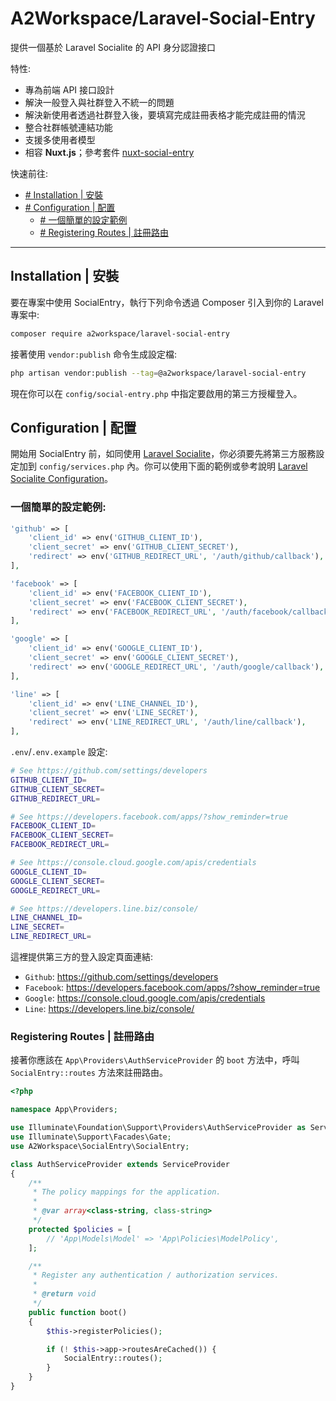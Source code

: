 # A2Workspace/Laravel-Social-Entry

提供一個基於 Laravel Socialite 的 API 身分認證接口

特性:

- 專為前端 API 接口設計
- 解決一般登入與社群登入不統一的問題
- 解決新使用者透過社群登入後，要填寫完成註冊表格才能完成註冊的情況
- 整合社群帳號連結功能
- 支援多使用者模型
- 相容 **Nuxt.js**；參考套件 [nuxt-social-entry](https://github.com/A2Workspace/nuxt-social-entry)

快速前往:

- [# Installation | 安裝](#Installation-|-安裝)
- [# Configuration | 配置](#Configuration-|-配置)
  - [# 一個簡單的設定範例](#一個簡單的設定範例)
  - [# Registering Routes | 註冊路由](#Registering-Routes-|-註冊路由)

-----

## Installation | 安裝

要在專案中使用 SocialEntry，執行下列命令透過 Composer 引入到你的 Laravel 專案中:

```bash
composer require a2workspace/laravel-social-entry
```

接著使用 `vendor:publish` 命令生成設定檔:

```bash
php artisan vendor:publish --tag=@a2workspace/laravel-social-entry
```

現在你可以在 `config/social-entry.php` 中指定要啟用的第三方授權登入。

## Configuration | 配置

開始用 SocialEntry 前，如同使用 [Laravel Socialite](https://laravel.com/docs/9.x/socialite)，你必須要先將第三方服務設定加到 `config/services.php` 內。你可以使用下面的範例或參考說明 [Laravel Socialite Configuration](https://laravel.com/docs/9.x/socialite#configuration)。

### 一個簡單的設定範例:

```php
'github' => [
    'client_id' => env('GITHUB_CLIENT_ID'),
    'client_secret' => env('GITHUB_CLIENT_SECRET'),
    'redirect' => env('GITHUB_REDIRECT_URL', '/auth/github/callback'),
],

'facebook' => [
    'client_id' => env('FACEBOOK_CLIENT_ID'),
    'client_secret' => env('FACEBOOK_CLIENT_SECRET'),
    'redirect' => env('FACEBOOK_REDIRECT_URL', '/auth/facebook/callback'),
],

'google' => [
    'client_id' => env('GOOGLE_CLIENT_ID'),
    'client_secret' => env('GOOGLE_CLIENT_SECRET'),
    'redirect' => env('GOOGLE_REDIRECT_URL', '/auth/google/callback'),
],

'line' => [
    'client_id' => env('LINE_CHANNEL_ID'),
    'client_secret' => env('LINE_SECRET'),
    'redirect' => env('LINE_REDIRECT_URL', '/auth/line/callback'),
],
```

`.env`/`.env.example` 設定:

```bash
# See https://github.com/settings/developers
GITHUB_CLIENT_ID=
GITHUB_CLIENT_SECRET=
GITHUB_REDIRECT_URL=

# See https://developers.facebook.com/apps/?show_reminder=true
FACEBOOK_CLIENT_ID=
FACEBOOK_CLIENT_SECRET=
FACEBOOK_REDIRECT_URL=

# See https://console.cloud.google.com/apis/credentials
GOOGLE_CLIENT_ID=
GOOGLE_CLIENT_SECRET=
GOOGLE_REDIRECT_URL=

# See https://developers.line.biz/console/
LINE_CHANNEL_ID=
LINE_SECRET=
LINE_REDIRECT_URL=
```

這裡提供第三方的登入設定頁面連結:

- `Github`: https://github.com/settings/developers
- `Facebook`: https://developers.facebook.com/apps/?show_reminder=true
- `Google`: https://console.cloud.google.com/apis/credentials
- `Line`: https://developers.line.biz/console/

### Registering Routes | 註冊路由

接著你應該在 `App\Providers\AuthServiceProvider` 的 `boot` 方法中，呼叫 `SocialEntry::routes` 方法來註冊路由。

```php
<?php

namespace App\Providers;

use Illuminate\Foundation\Support\Providers\AuthServiceProvider as ServiceProvider;
use Illuminate\Support\Facades\Gate;
use A2Workspace\SocialEntry\SocialEntry;

class AuthServiceProvider extends ServiceProvider
{
    /**
     * The policy mappings for the application.
     *
     * @var array<class-string, class-string>
     */
    protected $policies = [
        // 'App\Models\Model' => 'App\Policies\ModelPolicy',
    ];

    /**
     * Register any authentication / authorization services.
     *
     * @return void
     */
    public function boot()
    {
        $this->registerPolicies();

        if (! $this->app->routesAreCached()) {
            SocialEntry::routes();
        }
    }
}

```
